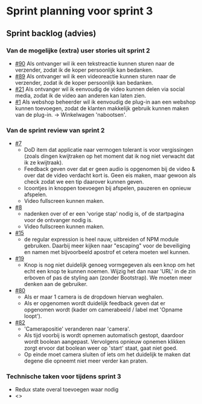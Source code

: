 # Sprint planning voor sprint 3

## Sprint backlog (advies)

### Van de mogelijke (extra) user stories uit sprint 2

- [#90](https://github.com/HANICA-DWA/sep2021-project-koeskoes/issues/90) Als ontvanger wil ik een tekstreactie kunnen sturen naar de verzender, zodat ik de koper persoonlijk kan bedanken.
- [#89](https://github.com/HANICA-DWA/sep2021-project-koeskoes/issues/89) Als ontvanger wil ik een videoreactie kunnen sturen naar de verzender, zodat ik de koper persoonlijk kan bedanken.
- [#21](https://github.com/HANICA-DWA/sep2021-project-koeskoes/issues/21) Als ontvanger wil ik eenvoudig de video kunnen delen via social media, zodat ik de video aan anderen kan laten zien.
- [#1](https://github.com/HANICA-DWA/sep2021-project-koeskoes/issues/1) Als webshop beheerder wil ik eenvoudig de plug-in aan een webshop kunnen toevoegen, zodat de klanten makkelijk gebruik kunnen maken van de plug-in. -> Winkelwagen 'nabootsen'. 

### Van de sprint review van sprint 2

- [#7](https://github.com/HANICA-DWA/sep2021-project-koeskoes/issues/7)
  - DoD item dat applicatie naar vermogen tolerant is voor vergissingen (zoals dingen kwijtraken op het moment dat ik nog niet verwacht dat ik ze kwijtraak).
  - Feedback geven over dat er geen audio is opgenomen bij de video & over dat de video verdacht kort is. Geen eis maken, maar gewoon als check zodat we een tip daarover kunnen geven.
  - Icoontjes in knoppen toevoegen bij afspelen, pauzeren en opnieuw afspelen.
  - Video fullscreen kunnen maken.
- [#8](https://github.com/HANICA-DWA/sep2021-project-koeskoes/issues/8)
  - nadenken over of er een 'vorige stap' nodig is, of de startpagina voor de ontvanger nodig is.
  - Video fullscreen kunnen maken.
- [#15](https://github.com/HANICA-DWA/sep2021-project-koeskoes/issues/15)
  - de regular expression is heel nauw, uitbreiden of NPM module gebruiken. Daarbij meer kijken naar "escaping" voor de beveiliging en namen met bijvoorbeeld apostrof et cetera moeten wel kunnen.
- [#19](https://github.com/HANICA-DWA/sep2021-project-koeskoes/issues/19)
  - Knop is nog niet duidelijk genoeg vormgegeven als een knop om het echt een knop te kunnen noemen. Wijzig het dan naar 'URL' in de zin erboven of pas de styling aan (zonder Bootstrap). We moeten meer denken aan de gebruiker.
- [#80](https://github.com/HANICA-DWA/sep2021-project-koeskoes/issues/80)
  - Als er maar 1 camera is de dropdown hiervan weghalen.
  - Als er opgenomen wordt duidelijk feedback geven dat er opgenomen wordt (kader om camerabeeld / label met 'Opname loopt').
- [#82](https://github.com/HANICA-DWA/sep2021-project-koeskoes/issues/82)
  - 'Camerapositie' veranderen naar 'camera'.
  - Als tijd voorbij is wordt opnemen automatisch gestopt, daardoor wordt boolean aangepast. Vervolgens opnieuw opnemen klikken zorgt ervoor dat boolean weer op 'start' staat, gaat niet goed.
  - Op einde moet camera sluiten of iets om het duidelijk te maken dat degene die opneemt niet meer verder kan praten.

### Technische taken voor tijdens sprint 3
- Redux state overal toevoegen waar nodig
- <<Lars zijn feedback>>
